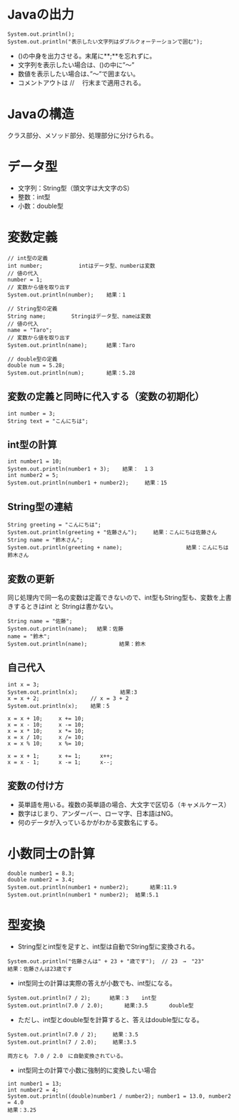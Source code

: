 # Javaの出力
```
System.out.println();
System.out.println("表示したい文字列はダブルクォーテーションで囲む");
```
- ()の中身を出力させる。末尾に**;**を忘れずに。
- 文字列を表示したい場合は、()の中に”〜”
- 数値を表示したい場合は、”〜”で囲まない。
- コメントアウトは // 　行末まで適用される。

# Javaの構造
クラス部分、メソッド部分、処理部分に分けられる。

# データ型
- 文字列：String型（頭文字は大文字のS）
- 整数：int型
- 小数：double型

# 変数定義
```
// int型の定義
int number;        　　intはデータ型、numberは変数
// 値の代入
number = 1;
// 変数から値を取り出す
System.out.println(number);    結果：1

// String型の定義
String name;        Stringはデータ型、nameは変数
// 値の代入
name = "Taro";
// 変数から値を取り出す
System.out.println(name);      結果：Taro

// double型の定義
double num = 5.28;
System.out.println(num);       結果：5.28
```

## 変数の定義と同時に代入する（変数の初期化）
```
int number = 3;
String text = "こんにちは";
```

## int型の計算
```
int number1 = 10;
System.out.println(number1 + 3);    結果：　１３
int number2 = 5;
System.out.println(number1 + number2);　　　結果：15
```

## String型の連結
```
String greeting = "こんにちは";
System.out.println(greeting + "佐藤さん");　　　結果：こんにちは佐藤さん
String name = "鈴木さん";
System.out.println(greeting + name);　　　　　　　　　　　　結果：こんにちは鈴木さん
```

## 変数の更新
同じ処理内で同一名の変数は定義できないので、int型もString型も、変数を上書きするときはint と Stringは書かない。
```
String name = "佐藤";
System.out.println(name);   結果：佐藤
name = "鈴木";
System.out.println(name);　　　　　　結果：鈴木
```

## 自己代入
```
int x = 3;
System.out.println(x);　　　　　　　　結果:3
x = x + 2;                // x = 3 + 2
System.out.println(x);    結果：5

x = x + 10;     x += 10;
x = x - 10;     x -= 10;
x = x * 10;     x *= 10;
x = x / 10;     x /= 10;
x = x % 10;     x %= 10;

x = x + 1;      x += 1;      x++;
x = x - 1;      x -= 1;      x--;
```

## 変数の付け方
- 英単語を用いる。複数の英単語の場合、大文字で区切る（キャメルケース）
- 数字はじまり、アンダーバー、ローマ字、日本語はNG。
- 何のデータが入っているかがわかる変数名にする。

# 小数同士の計算
```
double number1 = 8.3;
double number2 = 3.4;
System.out.println(number1 + number2);　　　　結果:11.9
System.out.println(number1 * number2);  結果:5.1
```

# 型変換
- String型とint型を足すと、int型は自動でString型に変換される。
```
System.out.println("佐藤さんは" + 23 + "歳です");  // 23　→　"23"
結果：佐藤さんは23歳です
```

- int型同士の計算は実際の答えが小数でも、int型になる。
```
System.out.println(7 / 2);      結果：3    int型
System.out.println(7.0 / 2.0);　　　　結果:3.5　　　　double型
```

- ただし、int型とdouble型を計算すると、答えはdouble型になる。
```
System.out.println(7.0 / 2);　　　結果：3.5
System.out.println(7 / 2.0);　　　結果:3.5

両方とも　7.0 / 2.0　に自動変換されている。
```

- int型同士の計算で小数に強制的に変換したい場合
```
int number1 = 13;
int number2 = 4;
System.out.println((double)number1 / number2); number1 = 13.0, number2 = 4.0
結果：3.25
```
